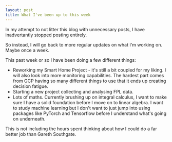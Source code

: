 ```yaml
---
layout: post
title: What I've been up to this week
---
```

In my attempt to not litter this blog with unnecessary posts, I have inadvertantly stopped posting entirely.

So instead, I will go back to more regular updates on what I'm working on. Maybe once a week.

This past week or so I have been doing a few different things:
- Reworking my Smart Home Project - it's still a bit coupled for my liking. I will also look into more monitoring capabilities. The hardest part comes from GCP having so many different things to use that it ends up creating decision fatigue.
- Starting a new project collecting and analysing FPL data.
- Lots of maths. Currently brushing up on integral calculus, I want to make sure I have a solid foundation before I move on to linear algebra. I want to study machine learning but I don't want to just jump into using packages like PyTorch and Tensorflow before I understand what's going on underneath.

This is not including the hours spent thinking about how I could do a far better job than Gareth Southgate.
